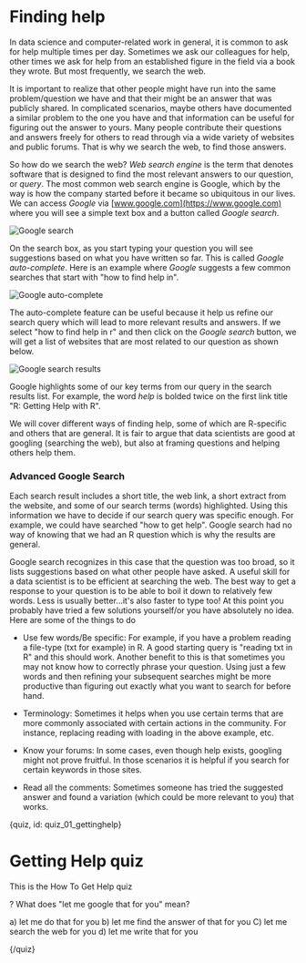 # Finding help

In data science and computer-related work in general, it is common to ask for help multiple times per day. Sometimes we ask our colleagues for help, other times we ask for help from an established figure in the field via a book they wrote. But most frequently, we search the web. 

It is important to realize that other people might have run into the same problem/question we have and that their might be an answer that was publicly shared. In complicated scenarios, maybe others have documented a similar problem to the one you have and that information can be useful for figuring out the answer to yours. Many people contribute their questions and answers freely for others to read through via a wide variety of websites and public forums. That is why we search the web, to find those answers.

So how do we search the web? _Web search engine_ is the term that denotes software that is designed to find the most relevant answers to our question, or _query_. The most common web search engine is Google, which by the way is how the company started before it became so ubiquitous in our lives. We can access _Google_ via [www.google.com](https://www.google.com) where you will see a simple text box and a button called _Google search_.

![Google search](images/01_how_to_google/00_google.png)

On the search box, as you start typing your question you will see suggestions based on what you have written so far. This is called _Google auto-complete_. Here is an example where _Google_ suggests a few common searches that start with "how to find help in".

![Google auto-complete](images/01_how_to_google/01_autocomplete.png)

The auto-complete feature can be useful because it help us refine our search query which will lead to more relevant results and answers. If we select "how to find help in r" and then click on the _Google search_ button, we will get a list of websites that are most related to our question as shown below.

![Google search results](images/01_how_to_google/02_searchres.png)

Google highlights some of our key terms from our query in the search results list. For example, the word _help_ is bolded twice on the first link title "R: Getting Help with R".

We will cover different ways of finding help, some of which are R-specific and others that are general. It is fair to argue that data scientists are good at googling (searching the web), but also at framing questions and helping others help them. 

### Advanced Google Search

Each search result includes a short title, the web link, a short extract from the website, and some of our search terms (words) highlighted. Using this information we have to decide if our search query was specific enough. For example, we could have searched "how to get help". Google search had no way of knowing that we had an R question which is why the results are general.

Google search recognizes in this case that the question was too broad, so it lists suggestions based on what other people have asked. A useful skill for a data scientist is to be efficient at searching the web. The best way to get a response to your question is to be able to boil it down to relatively few words. Less is usually better...it's also faster to type too! At this point you probably have tried a few solutions yourself/or you have absolutely no idea. Here are some of the things to do

* Use few words/Be specific: For example, if you have a problem reading a file-type (txt for example) in R. A good starting query is "reading txt in R" and this should work. Another benefit to this is that sometimes you may not know how to correctly phrase your question. Using just a few words and then refining your subsequent searches might be more productive than figuring out exactly what you want to search for before hand. 


* Terminology: Sometimes it helps when you use certain terms that are more commonly associated with certain actions in the community. For instance, replacing reading with loading in the above example, etc.


* Know your forums: In some cases, even though help exists, googling might not prove fruitful. In those scenarios it is helpful if you search for certain keywords in those sites.


* Read all the comments: Sometimes someone has tried the suggested answer and found a variation (which could be more relevant to you) that works.

{quiz, id: quiz_01_gettinghelp}

# Getting Help quiz

This is the How To Get Help quiz

? What does "let me google that for you" mean?

a) let me do that for you
b) let me find the answer of that for you
C) let me search the web for you
d) let me write that for you

{/quiz}
